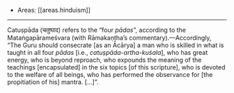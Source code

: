 
- Areas: [[areas.hinduism]]

---

Catuṣpāda (चतुष्पाद) refers to the “four _pādas_”, according to the Mataṅgapārameśvara (with Rāmakaṇṭha’s commentary).—Accordingly, “The Guru should consecrate [as an Ācārya] a man who is skilled in what is taught in all four _pādas_ [i.e., _catuṣpāda-artha-kuśala_], who has great energy, who is beyond reproach, who expounds the meaning of the teachings [encapsulated] in the six topics [of this scripture], who is devoted to the welfare of all beings, who has performed the observance for [the propitiation of his] mantra. [...]”.
